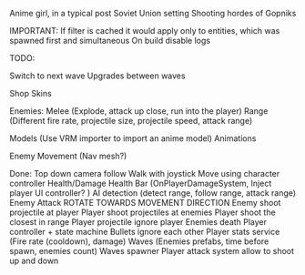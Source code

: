Anime girl, in a typical post Soviet Union setting
Shooting hordes of Gopniks

IMPORTANT:
If filter is cached it would apply only to entities, which was spawned first and simultaneous
On build disable logs

TODO:



Switch to next wave
Upgrades between waves

Shop
Skins


Enemies:
Melee (Explode, attack up close, run into the player)
Range (Different fire rate, projectile size, projectile speed, attack range)

Models (Use VRM importer to import an anime model)
Animations


Enemy Movement (Nav mesh?)

Done:
Top down camera follow
Walk with joystick
Move using character controller
Health/Damage
Health Bar (OnPlayerDamageSystem, Inject player UI controller? )
AI detection (detect range, follow range, attack range)
Enemy Attack
ROTATE TOWARDS MOVEMENT DIRECTION
Enemy shoot projectile at player
Player shoot projectiles at enemies
Player shoot the closest in range
Player projectile ignore player
Enemies death
Player controller + state machine
Bullets ignore each other
Player stats service (Fire rate (cooldown), damage)
Waves (Enemies prefabs, time before spawn, enemies count)
Waves spawner
Player attack system allow to shoot up and down